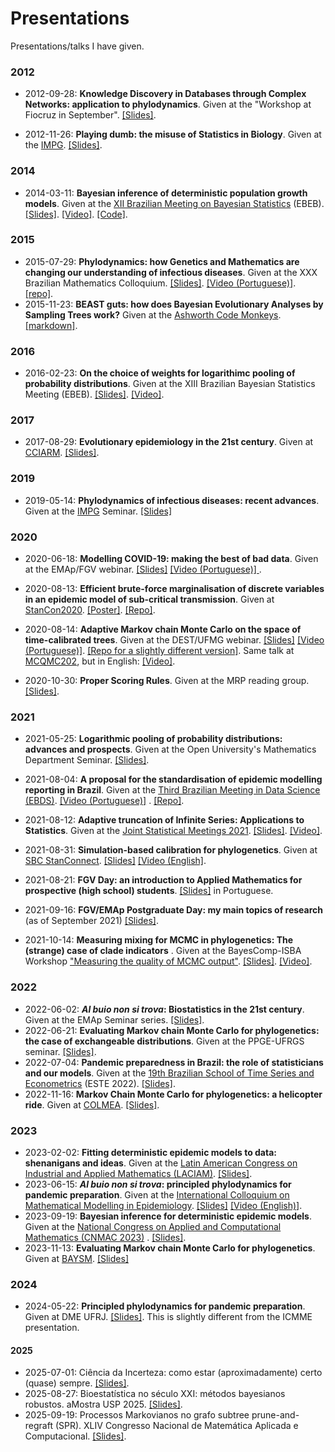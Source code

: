 # Presentations
Presentations/talks I have given.

### 2012

- 2012-09-28: **Knowledge Discovery in Databases through Complex Networks: application to phylodynamics**. Given at the "Workshop at Fiocruz in September". [[Slides]](https://github.com/maxbiostat/presentations/blob/master/PDF/Carvalho%20LMF__WaFiS%202012.pdf).

- 2012-11-26: **Playing dumb: the misuse of Statistics in Biology**. Given at the [IMPG](https://www.microbiologia.ufrj.br/portal/index.php/pt/). [[Slides]](https://github.com/maxbiostat/presentations/blob/master/PDF/BAD_PRACT.pdf).

### 2014
- 2014-03-11: **Bayesian inference of deterministic population growth models**. Given at the [XII Brazilian Meeting on Bayesian Statistics](https://www.ime.usp.br/~isbra/ebeb/ebeb2014/) (EBEB). [[Slides]](https://github.com/maxbiostat/presentations/blob/master/PDF/2014_Carvalho_EBEB.pdf). [[Video]](https://youtu.be/35ubhRoJLN0). [[Code]](https://github.com/maxbiostat/CODE/tree/master/BIDPGM).

### 2015

- 2015-07-29: **Phylodynamics: how Genetics and Mathematics are changing our understanding of infectious diseases**. Given at the XXX Brazilian Mathematics Colloquium. [[Slides]](https://github.com/maxbiostat/Colloquium_IMPA_2015/blob/master/lmcarvalho_phylo.pdf). [[Video (Portuguese)]](https://www.youtube.com/watch?v=xcXjh0CdkLA). [[repo]](https://github.com/maxbiostat/Colloquium_IMPA_2015/).
- 2015-11-23: **BEAST guts: how does Bayesian Evolutionary Analyses by Sampling Trees work?** Given at the [Ashworth Code Monkeys](https://github.com/AshworthCodeMonkeys/talks). [[markdown]](https://github.com/maxbiostat/CODE/blob/master/BEAST_guts/BEAST_guts.md).  

### 2016
- 2016-02-23: **On the choice of weights for logarithimc pooling of probability distributions**. Given at the XIII Brazilian Bayesian Statistics Meeting (EBEB). [[Slides]](https://github.com/maxbiostat/opinion_pooling/blob/master/presentations/EBEB_2016/PRESENTATION/lmcarvalho_etal_ebeb_2016.pdf). [[Video]](https://youtu.be/MGft1XnW3es?list=PL3T2Ppt4bgDJBiGZlan-qNY6PsLOGXdAB).     

### 2017
- 2017-08-29: **Evolutionary epidemiology in the 21st century**. Given at [CCIARM](http://www.lac.inpe.br/cciarm/). [[Slides]](https://github.com/maxbiostat/presentations/blob/master/PDF/2017_LMCarvalho_CCIARM.pdf).

### 2019
- 2019-05-14: **Phylodynamics of infectious diseases: recent advances**. Given at the [IMPG](https://www.microbiologia.ufrj.br/portal/index.php/pt/) Seminar. [[Slides]](https://github.com/maxbiostat/presentations/blob/master/PDF/2019_LMCarvalho_IMPG.pdf) 

### 2020
- 2020-06-18: **Modelling COVID-19: making the best of bad data**. Given at the EMAp/FGV webinar. [[Slides]](https://github.com/maxbiostat/presentations/blob/master/PDF/LMCarvalho_COVID19_modelling.pdf) [[Video (Portuguese)] ](https://www.youtube.com/watch?v=Wf6AiAsIR0Y&t=4543s).

- 2020-08-13: **Efficient brute-force marginalisation of discrete variables in an epidemic model of sub-critical transmission**. Given at [StanCon2020](https://mc-stan.org/events/stancon2020/). [[Poster]](https://github.com/maxbiostat/StanCon2020/blob/master/poster/poster.pdf). [[Repo]](https://github.com/maxbiostat/StanCon2020).

- 2020-08-14: **Adaptive Markov chain Monte Carlo on the space of time-calibrated trees**. Given at the DEST/UFMG webinar. [[Slides]](https://github.com/maxbiostat/presentations/blob/master/PDF/2020_LMCarvalho_MCM_Phylo.pdf)  [[Video (Portuguese)]](https://www.youtube.com/watch?v=CBp9K7dWLOU). [[Repo for a slightly different version]](https://github.com/maxbiostat/stats_seminar_2017). Same talk at [MCQMC202](https://mcqmc20.web.ox.ac.uk/), but in English: [[Video]](https://youtu.be/ozL-T4792EI).

- 2020-10-30: **Proper Scoring Rules**. Given at the MRP reading group. [[Slides]](https://github.com/maxbiostat/proper_scoring_rules/blob/master/proper_scoring_rules.pdf).  

### 2021
- 2021-05-25: **Logarithmic pooling of probability distributions: advances and prospects**. Given at the Open University's Mathematics Department Seminar. [[Slides]](https://github.com/maxbiostat/opinion_pooling/blob/master/presentations/open_university_2021/lmcarvalho_OpenUni_2021.pdf). 

- 2021-08-04: **A proposal for the standardisation of epidemic modelling reporting in Brazil**. Given at the [Third Brazilian Meeting in Data Science (EBDS)](https://evento.fgv.br/encontrodatascience/). [[Video (Portuguese)]](https://youtu.be/5AxC3UYfg2k?t=1478) .  [[Repo]](https://github.com/maxbiostat/EBDS_2021). 

- 2021-08-12: **Adaptive truncation of Infinite Series: Applications to Statistics**. Given at the [Joint Statistical Meetings 2021](https://ww2.amstat.org/meetings/jsm/2021/). [[Slides]](https://github.com/maxbiostat/presentations/blob/master/PDF/JSM_2021_longer.pdf). [[Video]](https://youtu.be/WfTUbD2krbU).  

- 2021-08-31: **Simulation-based calibration for phylogenetics**. Given at [SBC StanConnect](https://mc-stan.org/events/stanconnect_SBC/). [[Slides]](https://github.com/maxbiostat/presentations/blob/master/PDF/SBC_phylo_StanConnect2021.pdf) [[Video (English]](https://youtu.be/SbgAMkN18dA?t=5150). 

- 2021-08-21: **FGV Day: an introduction to Applied Mathematics for prospective (high school) students**. [[Slides]](https://github.com/maxbiostat/presentations/blob/master/PDF/2021_FGV_day.pdf) in Portuguese.

- 2021-09-16: **FGV/EMAp Postgraduate Day: my main topics of research** (as of September 2021) [[Slides]](https://github.com/maxbiostat/presentations/blob/master/PDF/EMAp_postgrad_2021.pdf).

- 2021-10-14: **Measuring mixing for MCMC in phylogenetics: The (strange) case of clade indicators** . Given at the BayesComp-ISBA Workshop ["Measuring the quality of MCMC output"](https://bayescomp-isba.github.io/measuringquality.html). [[Slides]](https://github.com/maxbiostat/presentations/blob/master/PDF/Phylo_MCMC_diagnostics.pdf). [[Video]](https://youtu.be/tZmwbjZKsCU?list=PLUaj_wLsosMQbSDOO6eHKSG9vZV0awBPx). 

### 2022

- 2022-06-02: **_Al buio non si trova_: Biostatistics in the 21st century**. Given at the EMAp Seminar series. [[Slides]](https://github.com/maxbiostat/presentations/blob/master/PDF/EMAp_postgrad_2022_LuizCarvalho.pdf).
- 2022-06-21: **Evaluating Markov chain Monte Carlo for phylogenetics: the case of exchangeable distributions**. Given at the PPGE-UFRGS seminar. [[Slides]](https://github.com/maxbiostat/presentations/blob/master/PDF/2022_validating_coalescent_presentation.pdf).
- 2022-07-04: **Pandemic preparedness in Brazil: the role of statisticians and our models**. Given at the [19th Brazilian School of Time Series and Econometrics](https://sites.google.com/unicamp.br/este2022/schedule) (ESTE 2022). [[Slides]](https://github.com/maxbiostat/presentations/blob/master/PDF/ESTE_2022.pdf).
- 2022-11-16: **Markov Chain Monte Carlo for phylogenetics: a helicopter ride**. Given at [COLMEA](http://www.im.ufrj.br/~coloquiomea/). [[Slides]](https://github.com/maxbiostat/presentations/blob/master/PDF/COLMEA_2022.pdf). 

### 2023
- 2023-02-02: **Fitting deterministic epidemic models to data: shenanigans and ideas**. Given at the [Latin American Congress on Industrial and Applied Mathematics (LACIAM)](
https://eventos.fgv.br/laciam-2023). [[Slides]](https://github.com/maxbiostat/presentations/blob/master/PDF/LACIAM_2023.pdf).
- 2023-06-15: **_Al buio non si trova_: principled phylodynamics for pandemic preparation**. Given at the [International Colloquium on Mathematical Modelling in Epidemiology](https://eventos.fgv.br/international-colloquium-mathematical-modelling-epidemiology). [[Slides]](https://github.com/maxbiostat/presentations/blob/master/PDF/principled_phylodynamics_presentation.pdf) [[Video (English)]](https://youtu.be/bU7BZI3HLy8?t=2746).
- 2023-09-19: **Bayesian inference for deterministic epidemic models**. Given at the [ National Congress on Applied and Computational Mathematics (CNMAC 2023)](https://www.cnmac.org.br/novo/index.php/CNMAC) . [[Slides]](https://github.com/maxbiostat/presentations/blob/master/PDF/CNMAC_2023_LMCarvalho.pdf).
- 2023-11-13: **Evaluating Markov chain Monte Carlo for phylogenetics**. Given at [BAYSM](https://events.stat.uconn.edu/BAYSM2023/). [[Slides]](https://github.com/maxbiostat/presentations/blob/master/PDF/validating_coalescent_presentation.pdf) 

### 2024
- 2024-05-22: **Principled phylodynamics for pandemic preparation**. Given at DME UFRJ. [[Slides]](https://github.com/maxbiostat/presentations/blob/master/PDF/principled_phylodynamics_presentation_May_2024.pdf). This is slightly different from the ICMME presentation.

#### 2025
- 2025-07-01: Ciência da Incerteza: como estar (aproximadamente) certo (quase) sempre. [[Slides]](https://docs.google.com/presentation/d/1T7I070IvNKH1uWUsb2ryw57iHX68uZW6N8kDeBLzUJk/edit?usp=sharing).
- 2025-08-27: Bioestatística no século XXI: métodos bayesianos robustos. aMostra USP 2025. [[Slides]](https://github.com/maxbiostat/presentations/blob/master/PDF/aMostra_USP_2025.pdf).
- 2025-09-19: Processos Markovianos no grafo subtree prune-and-regraft (SPR). XLIV Congresso Nacional de Matemática Aplicada e Computacional. [[Slides]](https://github.com/maxbiostat/presentations/blob/master/PDF/tree_lump_apresentacao.pdf). 
